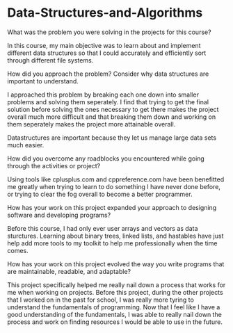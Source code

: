 # Data-Structures-and-Algorithms

What was the problem you were solving in the projects for this course?

In this course, my main objective was to learn about and implement different data structures so that I could accurately and efficiently sort through different file systems. 

How did you approach the problem? Consider why data structures are important to understand.

I approached this problem by breaking each one down into smaller problems and solving them seperately. I find that trying to get the final solution before solving the ones necessary to get there makes the project overall much more difficult and that breaking them down and working on them seperately makes the project more attainable overall. 

Datastructures are important because they let us manage large data sets much easier. 

How did you overcome any roadblocks you encountered while going through the activities or project?

Using tools like cplusplus.com and cppreference.com have been benefitted me greatly when trying to learn to do something I have never done before, or trying to clear the fog overall to become a better programmer. 

How has your work on this project expanded your approach to designing software and developing programs?

Before this course, I had only ever user arrays and vectors as data sturctures. Learning about binary trees, linked lists, and hastables have just help add more tools to my toolkit to help me professionally when the time comes. 

How has your work on this project evolved the way you write programs that are maintainable, readable, and adaptable?

This project specifically helped me really nail down a process that works for me when working on projects. Before this project, during the other projects that I worked on in the past for school, I was really more tyring to understand the fundamentals of programming. Now that I feel like I have a good understanding of the fundamentals, I was able to really nail down the process and work on finding resources I would be able to use in the future. 
